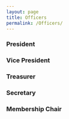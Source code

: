 ```yaml
---
layout: page
title: Officers
permalink: /Officers/
---
```


### President 

### Vice President  

### Treasurer  

### Secretary

### Membership Chair  
